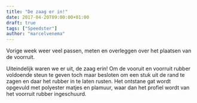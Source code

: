```yaml
---
title: "De zaag er in!"
date: 2017-04-20T09:00:00+01:00
draft: true
tags: ["Speedster"]
author: "marcelvenema"
---
```


Vorige week weer veel passen, meten en overleggen over het plaatsen van de voorruit. 

Uiteindelijk waren we er uit, de zaag erin! Om de vooruit en voorruit rubber voldoende steun te geven toch maar besloten om een stuk uit de rand te zagen en daar het rubber in te laten rusten. Het ontstane gat wordt opgevuld met polyester matjes en plamuur, waar dan het profiel wordt van het voorruit rubber ingeschuurd.

